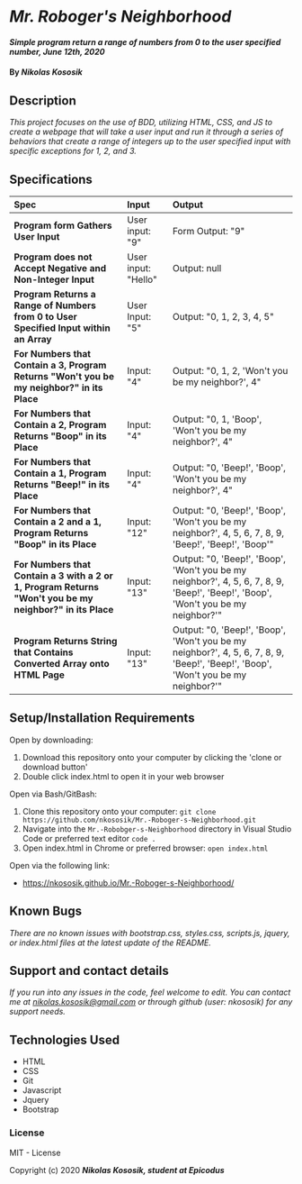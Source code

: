 # _Mr. Roboger's Neighborhood_

#### _Simple program return a range of numbers from 0 to the user specified number, June 12th, 2020_

#### By _**Nikolas Kososik**_

## Description

_This project focuses on the use of BDD, utilizing HTML, CSS, and JS to create a webpage that will take a user input and run it through a series of behaviors that create a range of integers up to the user specified input with specific exceptions for 1, 2, and 3._

## Specifications

| Spec | Input | Output |
| :-------------     | :------------- | :------------- |
| **Program form Gathers User Input** | User input: "9" | Form Output: "9" |
| **Program does not Accept Negative and Non-Integer Input** | User input: "Hello" | Output: null |
| **Program Returns a Range of Numbers from 0 to User Specified Input within an Array**| User Input: "5" | Output: "0, 1, 2, 3, 4, 5" |
| **For Numbers that Contain a 3, Program Returns "Won't you be my neighbor?" in its Place**| Input: "4" | Output: "0, 1, 2, 'Won't you be my neighbor?', 4" |
| **For Numbers that Contain a 2, Program Returns "Boop" in its Place**| Input: "4" | Output: "0, 1, 'Boop', 'Won't you be my neighbor?', 4" |
| **For Numbers that Contain a 1, Program Returns "Beep!" in its Place**| Input: "4" | Output: "0, 'Beep!', 'Boop', 'Won't you be my neighbor?', 4" |
| **For Numbers that Contain a 2 and a 1, Program Returns "Boop" in its Place**| Input: "12" | Output: "0, 'Beep!', 'Boop', 'Won't you be my neighbor?', 4, 5, 6, 7, 8, 9, 'Beep!', 'Beep!', 'Boop'" |
| **For Numbers that Contain a 3 with a 2 or 1, Program Returns "Won't you be my neighbor?" in its Place**| Input: "13" | Output: "0, 'Beep!', 'Boop', 'Won't you be my neighbor?', 4, 5, 6, 7, 8, 9, 'Beep!', 'Beep!', 'Boop', 'Won't you be my neighbor?'" |
| **Program Returns String that Contains Converted Array onto HTML Page**| Input: "13" | Output: "0, 'Beep!', 'Boop', 'Won't you be my neighbor?', 4, 5, 6, 7, 8, 9, 'Beep!', 'Beep!', 'Boop', 'Won't you be my neighbor?'" |

## Setup/Installation Requirements

Open by downloading:
1. Download this repository onto your computer by clicking the 'clone or download button'
2. Double click index.html to open it in your web browser

Open via Bash/GitBash:
1. Clone this repository onto your computer:
`git clone https://github.com/nkososik/Mr.-Roboger-s-Neighborhood.git`
2. Navigate into the `Mr.-Robobger-s-Neighborhood` directory in Visual Studio Code or preferred text editor
`code .`
3. Open index.html in Chrome or preferred browser:
`open index.html`

Open via the following link:
* https://nkososik.github.io/Mr.-Roboger-s-Neighborhood/


## Known Bugs

_There are no known issues with bootstrap.css, styles.css, scripts.js, jquery, or index.html files at the latest update of the README._

## Support and contact details

 _If you run into any issues in the code, feel welcome to edit. You can contact me at nikolas.kososik@gmail.com or through github (user: nkososik) for any support needs._

## Technologies Used

* HTML
* CSS
* Git
* Javascript
* Jquery
* Bootstrap

### License

MIT - License

Copyright (c) 2020 **_Nikolas Kososik, student at Epicodus_**